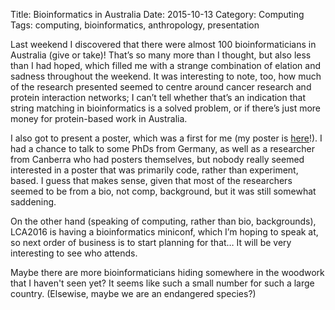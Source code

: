 Title: Bioinformatics in Australia
Date: 2015-10-13
Category: Computing
Tags: computing, bioinformatics, anthropology, presentation

Last weekend I discovered that there were almost 100 bioinformaticians in Australia (give or take)! That’s so many more than I thought, but also less than I had hoped, which filled me with a strange combination of elation and sadness throughout the weekend. It was interesting to note, too, how much of the research presented seemed to centre around cancer research and protein interaction networks; I can’t tell whether that’s an indication that string matching in bioinformatics is a solved problem, or if there’s just more money for protein-based work in Australia.

I also got to present a poster, which was a first for me (my poster is [here](static/abacbs.jpg)!). I had a chance to talk to some PhDs from Germany, as well as a researcher from Canberra who had posters themselves, but nobody really seemed interested in a poster that was primarily code, rather than experiment, based. I guess that makes sense, given that most of the researchers seemed to be from a bio, not comp, background, but it was still somewhat saddening.

On the other hand (speaking of computing, rather than bio, backgrounds), LCA2016 is having a bioinformatics miniconf, which I’m hoping to speak at, so next order of business is to start planning for that… It will be very interesting to see who attends.
 
Maybe there are more bioinformaticians hiding somewhere in the woodwork that I haven't seen yet? It seems like such a small number for such a large country. (Elsewise, maybe we are an endangered species?)

